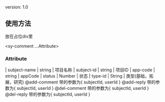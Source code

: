 version: 1.0

## 使用方法
放在占位div里

<sy-comment ...Attribute></sy-comment>

### Attribute
| subject-name | string | 项目名称
| subject-id | string | 项目ID
| app-code | string | appCode
| status | Number | 状态
| type-id | String | 类型(基础，拓展，研究)
@add-comment 带的参数为{ subjectId, userId }
@add-reply 带的参数为{ subjectId, userId }
@del-comment 带的参数为{ subjectId, userId }
@del-reply 带的参数为{ subjectId, userId }



